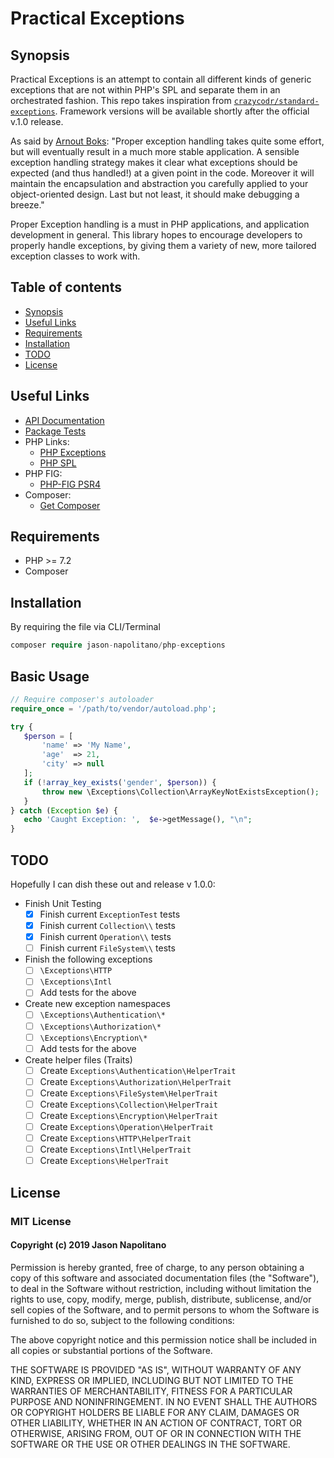 # Practical Exceptions
 
## Synopsis
Practical Exceptions is an attempt to contain all different kinds of generic exceptions 
that are not within PHP's SPL and separate them in an orchestrated fashion. This repo takes
inspiration from [`crazycodr/standard-exceptions`](https://github.com/crazycodr/standard-exceptions). 
Framework versions will be available shortly after the official v.1.0 release.

As said by [Arnout Boks](https://www.moxio.com/blog/34/best-practices-for-php-exception-handling):
"Proper exception handling takes quite some effort, but will eventually result in a much more stable 
application. A sensible exception handling strategy makes it clear what exceptions should be expected 
(and thus handled!) at a given point in the code. Moreover it will maintain the encapsulation and 
abstraction you carefully applied to your object-oriented design. Last but not least, it should make 
debugging a breeze."

Proper Exception handling is a must in PHP applications, and application development in general. 
This library hopes to encourage developers to properly handle exceptions, by giving them a variety of
new, more tailored exception classes to work with.

## Table of contents
 - [Synopsis](https://github.com/jason-napolitano/PHP-Exceptions/blob/master/README.md#synopsis)
 - [Useful Links](https://github.com/jason-napolitano/PHP-Exceptions/blob/master/README.md#useful-links)
 - [Requirements](https://github.com/jason-napolitano/PHP-Exceptions/blob/master/README.md#requirements)
 - [Installation](https://github.com/jason-napolitano/PHP-Exceptions/blob/master/README.md#installation)
 - [TODO](https://github.com/jason-napolitano/PHP-Exceptions/blob/master/README.md#todo)
 - [License](https://github.com/jason-napolitano/PHP-Exceptions/blob/master/README.md#license)
 
## Useful Links
 - [API Documentation](https://github.com/jason-napolitano/PHP-Exceptions/tree/master/docs)
 - [Package Tests](https://github.com/jason-napolitano/PHP-Exceptions/tree/master/tests)
 - PHP Links:
   - [PHP Exceptions](https://www.php.net/manual/en/language.exceptions.php)
   - [PHP SPL](https://www.php.net/manual/en/spl.exceptions.php)
 - PHP FIG:
   - [PHP-FIG PSR4](https://www.php-fig.org/psr/psr-4/)
 - Composer:
   - [Get Composer](https://getcomposer.org/)
   
 ## Requirements
  - PHP >= 7.2
  - Composer
 
 ## Installation
 By requiring the file via CLI/Terminal
 
 ```php
 composer require jason-napolitano/php-exceptions
 ```
 
 ## Basic Usage
 ```php
// Require composer's autoloader
require_once = '/path/to/vendor/autoload.php';
 
try {
	$person = [
		'name' => 'My Name',
		'age'  => 21,
		'city' => null
	];
	if (!array_key_exists('gender', $person)) {
		throw new \Exceptions\Collection\ArrayKeyNotExistsException();
	}
} catch (Exception $e) {
	echo 'Caught Exception: ',  $e->getMessage(), "\n";
}
```

## TODO
Hopefully I can dish these out and release v 1.0.0:

  - Finish Unit Testing
    - [x] Finish current `ExceptionTest` tests
    - [x] Finish current `Collection\\` tests
    - [x] Finish current `Operation\\` tests
    - [ ] Finish current `FileSystem\\` tests
    
  - Finish the following exceptions
    - [ ] `\Exceptions\HTTP`
    - [ ] `\Exceptions\Intl`
    - [ ] Add tests for the above
    
  - Create new exception namespaces
    - [ ] `\Exceptions\Authentication\*`
    - [ ] `\Exceptions\Authorization\*`
    - [ ] `\Exceptions\Encryption\*`
    - [ ] Add tests for the above
    
  - Create helper files (Traits)
    - [ ] Create `Exceptions\Authentication\HelperTrait`
    - [ ] Create `Exceptions\Authorization\HelperTrait`
    - [ ] Create `Exceptions\FileSystem\HelperTrait`
    - [ ] Create `Exceptions\Collection\HelperTrait`
    - [ ] Create `Exceptions\Encryption\HelperTrait`
    - [ ] Create `Exceptions\Operation\HelperTrait`
    - [ ] Create `Exceptions\HTTP\HelperTrait`
    - [ ] Create `Exceptions\Intl\HelperTrait`
    - [ ] Create `Exceptions\HelperTrait`

 ## License
 ### MIT License
 
 #### Copyright (c) 2019 Jason Napolitano
 
 Permission is hereby granted, free of charge, to any person obtaining a copy
 of this software and associated documentation files (the "Software"), to deal
 in the Software without restriction, including without limitation the rights
 to use, copy, modify, merge, publish, distribute, sublicense, and/or sell
 copies of the Software, and to permit persons to whom the Software is
 furnished to do so, subject to the following conditions:
 
 The above copyright notice and this permission notice shall be included in all
 copies or substantial portions of the Software.
 
 THE SOFTWARE IS PROVIDED "AS IS", WITHOUT WARRANTY OF ANY KIND, EXPRESS OR
 IMPLIED, INCLUDING BUT NOT LIMITED TO THE WARRANTIES OF MERCHANTABILITY,
 FITNESS FOR A PARTICULAR PURPOSE AND NONINFRINGEMENT. IN NO EVENT SHALL THE
 AUTHORS OR COPYRIGHT HOLDERS BE LIABLE FOR ANY CLAIM, DAMAGES OR OTHER
 LIABILITY, WHETHER IN AN ACTION OF CONTRACT, TORT OR OTHERWISE, ARISING FROM,
 OUT OF OR IN CONNECTION WITH THE SOFTWARE OR THE USE OR OTHER DEALINGS IN THE
 SOFTWARE.
